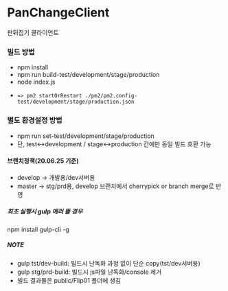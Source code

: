 # PanChangeClient
판뒤집기 클라이언트

### 빌드 방법
- npm install
- npm run build-test/development/stage/production
- node index.js
-     => pm2 startOrRestart ./pm2/pm2.config-test/development/stage/production.json

### 별도 환경설정 방법
- npm run set-test/development/stage/production
- 단, test<->development / stage<->production 간에만 동일 빌드 호환 가능

#### 브랜치정책(20.06.25 기준)
- develop -> 개발용/dev서버용
- master -> stg/prd용, develop 브랜치에서 cherrypick or branch merge로 반영

##### 최초 실행시 gulp 에러 뜰 경우
npm install gulp-cli -g

##### NOTE
- gulp tst/dev-build: 빌드시 난독화 과정 없이 단순 copy(tst/dev서버용)
- gulp stg/prd-build: 빌드시 js파일 난독화/console 제거
- 빌드 결과물은 public/Flip01 폴더에 생김
